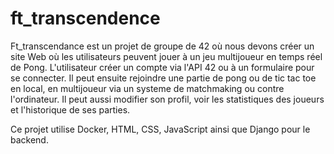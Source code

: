 # ft_transcendence

Ft_transcendance est un projet de groupe de 42 où nous devons créer un site Web où les utilisateurs peuvent jouer à un jeu multijoueur en temps réel de Pong. L'utilisateur créer un compte via l'API 42 ou à un formulaire pour se connecter. Il peut ensuite rejoindre une partie de pong ou de tic tac toe en local, en multijoueur via un systeme de matchmaking ou contre l'ordinateur. Il peut aussi modifier son profil, voir les statistiques des joueurs et l'historique de ses parties. 

Ce projet utilise Docker, HTML, CSS, JavaScript ainsi que Django pour le backend.
